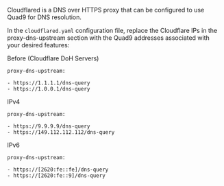 Cloudflared is a DNS over HTTPS proxy that can be configured to use Quad9 for DNS resolution.

In the `cloudflared.yaml` configuration file, replace the Cloudflare IPs in the proxy-dns-upstream section with the Quad9 addresses associated with your desired features:

Before (Cloudflare DoH Servers)
```
proxy-dns-upstream:

- https://1.1.1.1/dns-query
- https://1.0.0.1/dns-query
```

IPv4
```
proxy-dns-upstream:

- https://9.9.9.9/dns-query
- https://149.112.112.112/dns-query
```

IPv6
```
proxy-dns-upstream:

- https://[2620:fe::fe]/dns-query
- https://[2620:fe::9]/dns-query
```
